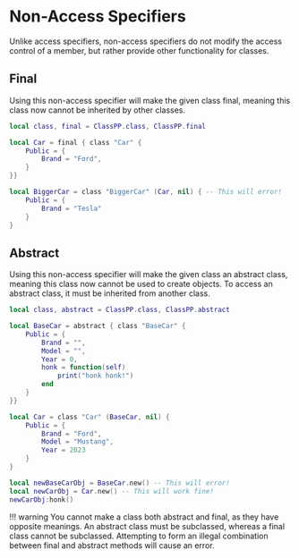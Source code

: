 # Non-Access Specifiers

Unlike access specifiers, non-access specifiers do not modify the access control of a member, but rather provide other functionality for classes.

## Final 

Using this non-access specifier will make the given class final, meaning this class now cannot be inherited by other classes.

```lua
local class, final = ClassPP.class, ClassPP.final

local Car = final { class "Car" {
	Public = {
		Brand = "Ford",
	}
}}

local BiggerCar = class "BiggerCar" (Car, nil) { -- This will error!
	Public = {
		Brand = "Tesla"
	}
}
```

## Abstract 

Using this non-access specifier will make the given class an abstract class, meaning this class now cannot be used to create objects.
To access an abstract class, it must be inherited from another class.

```lua
local class, abstract = ClassPP.class, ClassPP.abstract

local BaseCar = abstract { class "BaseCar" {
	Public = {
		Brand = "",
		Model = "",
		Year = 0,
		honk = function(self)
			print("honk honk!")
		end
	}
}}

local Car = class "Car" (BaseCar, nil) {
	Public = {
		Brand = "Ford",
		Model = "Mustang",
		Year = 2023
	}
}

local newBaseCarObj = BaseCar.new() -- This will error!
local newCarObj = Car.new() -- This will work fine!
newCarObj:honk()
```

!!! warning
    You cannot make a class both abstract and final, as they have opposite meanings. An abstract class must be subclassed, whereas a final class cannot be subclassed. Attempting to form an illegal combination between final and abstract methods will cause an error.
